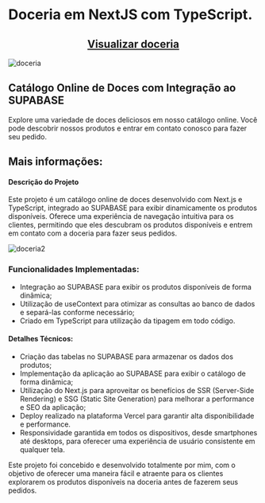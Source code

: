 # Doceria em NextJS com TypeScript.

<h2 align="center"><a href="https://doceria-zw4y.vercel.app/" target="_blank">Visualizar doceria</a></h2>

![doceria](https://github.com/iagoluancj/doceria/assets/86308522/b042d278-cc48-4393-91d3-4fe4fb2fb506)

## Catálogo Online de Doces com Integração ao SUPABASE
Explore uma variedade de doces deliciosos em nosso catálogo online. Você pode descobrir nossos produtos e entrar em contato conosco para fazer seu pedido.

## Mais informações:
#### Descrição do Projeto
Este projeto é um catálogo online de doces desenvolvido com Next.js e TypeScript, integrado ao SUPABASE para exibir dinamicamente os produtos disponíveis. Oferece uma experiência de navegação intuitiva para os clientes, permitindo que eles descubram os produtos disponíveis e entrem em contato com a doceria para fazer seus pedidos.

![doceria2](https://github.com/iagoluancj/doceria/assets/86308522/b19ac3d1-258e-473f-bfee-b66874bb0eb9)

### Funcionalidades Implementadas:
- Integração ao SUPABASE para exibir os produtos disponíveis de forma dinâmica;
- Utilização de useContext para otimizar as consultas ao banco de dados e separá-las conforme necessário;
- Criado em TypeScript para utilização da tipagem em todo código.

#### Detalhes Técnicos:
- Criação das tabelas no SUPABASE para armazenar os dados dos produtos;
- Implementação da aplicação ao SUPABASE para exibir o catálogo de forma dinâmica;
- Utilização do Next.js para aproveitar os benefícios de SSR (Server-Side Rendering) e SSG (Static Site Generation) para melhorar a performance e SEO da aplicação;
- Deploy realizado na plataforma Vercel para garantir alta disponibilidade e performance.
- Responsividade garantida em todos os dispositivos, desde smartphones até desktops, para oferecer uma experiência de usuário consistente em qualquer tela.

Este projeto foi concebido e desenvolvido totalmente por mim, com o objetivo de oferecer uma maneira fácil e atraente para os clientes explorarem os produtos disponíveis na doceria antes de fazerem seus pedidos.
